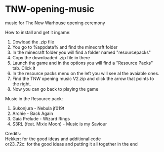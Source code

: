 # TNW-opening-music
music for The New Warhouse opening ceremony

How to install and get it ingame:   
  1. Dowload the .zip file
  2. You go to %appdata% and find the minecraft folder 
  3. In the minecraft folder you will find a folder named "resourcepacks"
  4. Copy the downloaded .zip file in there
  5. Launch the game and in the options you will find a "Resource Packs" tab. Click it
  6. In the resource packs menu on the left you will see al the avaiable ones.
  7. Find the TNW opening music V2.zip and click the arrow that points to the right.
  8. Now you can go back to playing the game 
  
Music in the Resource pack:   
  1. Sukonjura - Nebula jf019t 
  2. Archie - Back Again 
  3. Gaia Prelude - Wizard Rings 
  4. S3RL (feat. Mixie Moon) - Music is my Saviour 
  
Credits:   
    Hekker: for the good ideas and additional code  
    or23_72c: for the good ideas and putting it all together in the end 

